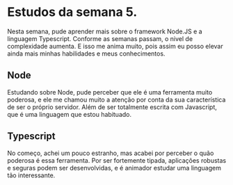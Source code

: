 # Estudos da semana 5.

Nesta semana, pude aprender mais sobre o framework Node.JS e a linguagem Typescript. Conforme as semanas passam, o nivel de complexidade aumenta. E isso me anima muito, pois assim eu posso elevar ainda mais minhas habilidades e meus conhecimentos.

## Node

Estudando sobre Node, pude perceber que ele é uma ferramenta muito poderosa, e ele me chamou muito a atenção por conta da sua característica de ser o próprio servidor. Além de ser totalmente escrita com Javascript, que é uma linguagem que estou habituado.

## Typescript

No começo, achei um pouco estranho, mas acabei por perceber o quão poderosa é essa ferramenta. Por ser fortemente tipada, aplicações robustas e seguras podem ser desenvolvidas, e é animador estudar uma linguagem tão interessante.
